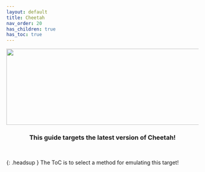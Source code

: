 ```yaml
---
layout: default
title: Cheetah
nav_order: 20
has_children: true
has_toc: true
---
```


<p align="center">
  <img width="650" height="200" src="../../../assets/HeaderCheetah.png">
</p>

<h3 align="center">This guide targets the latest version of Cheetah!</h3>
<br>

{: .headsup }
The ToC is to select a method for emulating this target!
